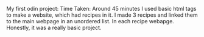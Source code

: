 My first odin project:
Time Taken: Around 45 minutes
I used basic html tags to make a website, which had recipes in it. I made 3 recipes and linked them to the main webpage in an unordered list. In each recipe webapge. Honestly, it was a really basic project.  

